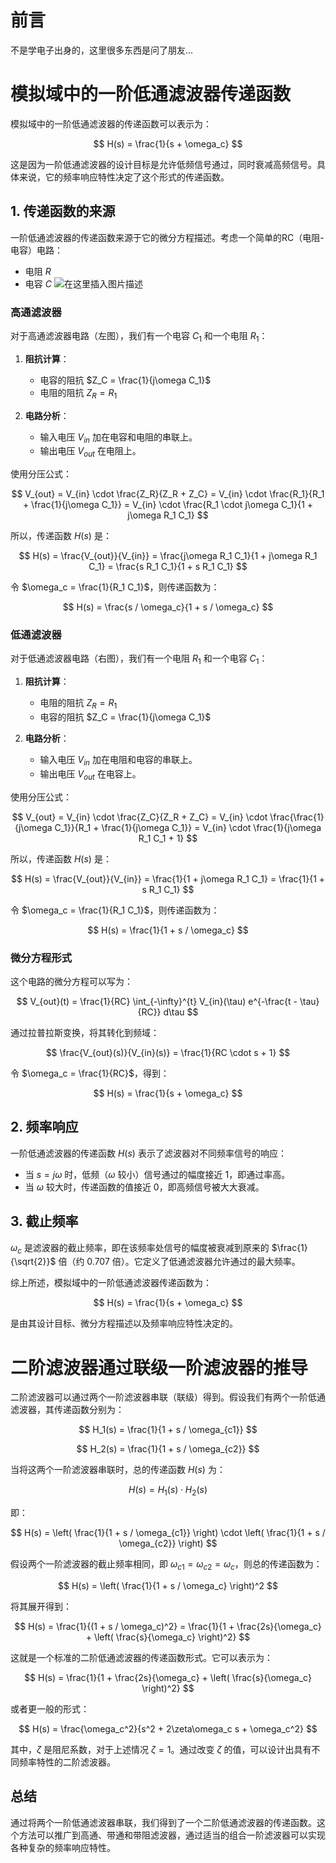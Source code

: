 # 前言

不是学电子出身的，这里很多东西是问了朋友...

# 模拟域中的一阶低通滤波器传递函数

模拟域中的一阶低通滤波器的传递函数可以表示为：

$$
H(s) = \frac{1}{s + \omega_c}
$$

这是因为一阶低通滤波器的设计目标是允许低频信号通过，同时衰减高频信号。具体来说，它的频率响应特性决定了这个形式的传递函数。

## 1. 传递函数的来源

一阶低通滤波器的传递函数来源于它的微分方程描述。考虑一个简单的RC（电阻-电容）电路：

- 电阻 $R$
- 电容 $C$
  ![在这里插入图片描述](https://img-blog.csdnimg.cn/direct/8b2c16cd5f084d8a9a6eba3c68107ed8.png)

### 高通滤波器

对于高通滤波器电路（左图），我们有一个电容 $C_1$ 和一个电阻 $R_1$：

1. **阻抗计算**：

   - 电容的阻抗 $Z_C = \frac{1}{j\omega C_1}$
   - 电阻的阻抗 $Z_R = R_1$
2. **电路分析**：

   - 输入电压 $V_{in}$ 加在电容和电阻的串联上。
   - 输出电压 $V_{out}$ 在电阻上。

使用分压公式：

$$
V_{out} = V_{in} \cdot \frac{Z_R}{Z_R + Z_C} = V_{in} \cdot \frac{R_1}{R_1 + \frac{1}{j\omega C_1}} = V_{in} \cdot \frac{R_1 \cdot j\omega C_1}{1 + j\omega R_1 C_1}
$$

所以，传递函数 $H(s)$ 是：

$$
H(s) = \frac{V_{out}}{V_{in}} = \frac{j\omega R_1 C_1}{1 + j\omega R_1 C_1} = \frac{s R_1 C_1}{1 + s R_1 C_1}
$$

令 $\omega_c = \frac{1}{R_1 C_1}$，则传递函数为：

$$
H(s) = \frac{s / \omega_c}{1 + s / \omega_c}
$$

### 低通滤波器

对于低通滤波器电路（右图），我们有一个电阻 $R_1$ 和一个电容 $C_1$：

1. **阻抗计算**：

   - 电阻的阻抗 $Z_R = R_1$
   - 电容的阻抗 $Z_C = \frac{1}{j\omega C_1}$
2. **电路分析**：

   - 输入电压 $V_{in}$ 加在电阻和电容的串联上。
   - 输出电压 $V_{out}$ 在电容上。

使用分压公式：

$$
V_{out} = V_{in} \cdot \frac{Z_C}{Z_R + Z_C} = V_{in} \cdot \frac{\frac{1}{j\omega C_1}}{R_1 + \frac{1}{j\omega C_1}} = V_{in} \cdot \frac{1}{j\omega R_1 C_1 + 1}
$$

所以，传递函数 $H(s)$ 是：

$$
H(s) = \frac{V_{out}}{V_{in}} = \frac{1}{1 + j\omega R_1 C_1} = \frac{1}{1 + s R_1 C_1}
$$

令 $\omega_c = \frac{1}{R_1 C_1}$，则传递函数为：

$$
H(s) = \frac{1}{1 + s / \omega_c}
$$

### 微分方程形式

这个电路的微分方程可以写为：

$$
V_{out}(t) = \frac{1}{RC} \int_{-\infty}^{t} V_{in}(\tau) e^{-\frac{t - \tau}{RC}} d\tau
$$

通过拉普拉斯变换，将其转化到频域：

$$
\frac{V_{out}(s)}{V_{in}(s)} = \frac{1}{RC \cdot s + 1}
$$

令 $\omega_c = \frac{1}{RC}$，得到：

$$
H(s) = \frac{1}{s + \omega_c}
$$

## 2. 频率响应

一阶低通滤波器的传递函数 $H(s)$ 表示了滤波器对不同频率信号的响应：

- 当 $s = j\omega$ 时，低频（$\omega$ 较小）信号通过的幅度接近 1，即通过率高。
- 当 $\omega$ 较大时，传递函数的值接近 0，即高频信号被大大衰减。

## 3. 截止频率

$\omega_c$ 是滤波器的截止频率，即在该频率处信号的幅度被衰减到原来的 $\frac{1}{\sqrt{2}}$ 倍（约 0.707 倍）。它定义了低通滤波器允许通过的最大频率。

综上所述，模拟域中的一阶低通滤波器传递函数为：

$$
H(s) = \frac{1}{s + \omega_c}
$$

是由其设计目标、微分方程描述以及频率响应特性决定的。

# 二阶滤波器通过联级一阶滤波器的推导

二阶滤波器可以通过两个一阶滤波器串联（联级）得到。假设我们有两个一阶低通滤波器，其传递函数分别为：

$$
H_1(s) = \frac{1}{1 + s / \omega_{c1}}
$$

$$
H_2(s) = \frac{1}{1 + s / \omega_{c2}}
$$

当将这两个一阶滤波器串联时，总的传递函数 $H(s)$ 为：

$$
H(s) = H_1(s) \cdot H_2(s)
$$

即：

$$
H(s) = \left( \frac{1}{1 + s / \omega_{c1}} \right) \cdot \left( \frac{1}{1 + s / \omega_{c2}} \right)
$$

假设两个一阶滤波器的截止频率相同，即 $\omega_{c1} = \omega_{c2} = \omega_c$，则总的传递函数为：

$$
H(s) = \left( \frac{1}{1 + s / \omega_c} \right)^2
$$

将其展开得到：

$$
H(s) = \frac{1}{(1 + s / \omega_c)^2} = \frac{1}{1 + \frac{2s}{\omega_c} + \left( \frac{s}{\omega_c} \right)^2}
$$

这就是一个标准的二阶低通滤波器的传递函数形式。它可以表示为：

$$
H(s) = \frac{1}{1 + \frac{2s}{\omega_c} + \left( \frac{s}{\omega_c} \right)^2}
$$

或者更一般的形式：

$$
H(s) = \frac{\omega_c^2}{s^2 + 2\zeta\omega_c s + \omega_c^2}
$$

其中，$\zeta$ 是阻尼系数，对于上述情况 $\zeta = 1$。通过改变 $\zeta$ 的值，可以设计出具有不同频率特性的二阶滤波器。

## 总结

通过将两个一阶低通滤波器串联，我们得到了一个二阶低通滤波器的传递函数。这个方法可以推广到高通、带通和带阻滤波器，通过适当的组合一阶滤波器可以实现各种复杂的频率响应特性。